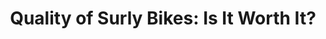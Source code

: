 ---
layout: community
category: community
title: "Quality of Surly Bikes: Is It Worth It?"
description: "I'm looking into buying a Surly as a 2nd bike (1st is  gravel). I'd like to be able to take it on rocky, muddy and sandy terrain, while still being decent on tar. But the real consideration is that the parts be durable and repairable for crossing Africa."
isTopLevel: false
isSingleLevel: false
isArticle: false
datePublished: 2022-08-09 20:25:00 +0300
dateModified: 2022-08-09 20:25:00 +0300
published: true
---